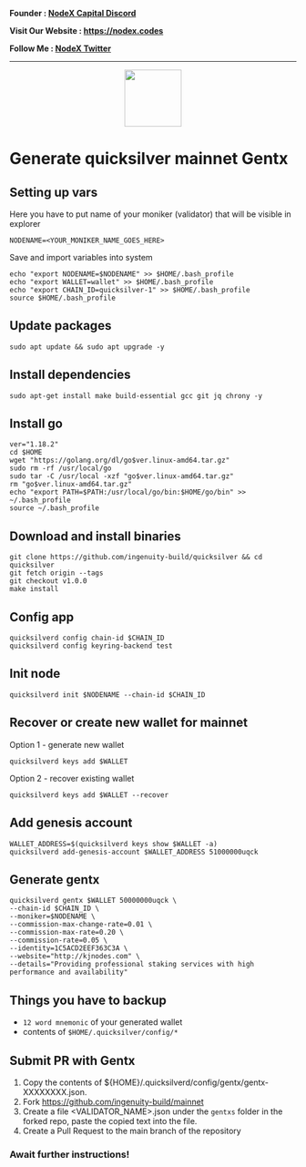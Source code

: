 <strong><p style="font-size:14px" align="left">Founder :
<a href="https://discord.gg/JqQNcwff2e" target="_blank">NodeX Capital Discord</a></p></strong>
<strong><p style="font-size:14px" align="left">Visit Our Website : 
<a href="https://nodex.codes/" target="_blank">https://nodex.codes</a></p></strong>
<strong><p style="font-size:14px" align="left">Follow Me :
<a href="https://twitter.com/nodexploit/" target="_blank">NodeX Twitter</a></p></strong>
<hr>

<p align="center">
  <img height="100" height="auto" src="https://user-images.githubusercontent.com/50621007/166148846-93575afe-e3ce-4ca5-a3f7-a21e8a8609cb.png">
</p>

# Generate quicksilver mainnet Gentx

## Setting up vars
Here you have to put name of your moniker (validator) that will be visible in explorer
```
NODENAME=<YOUR_MONIKER_NAME_GOES_HERE>
```

Save and import variables into system
```
echo "export NODENAME=$NODENAME" >> $HOME/.bash_profile
echo "export WALLET=wallet" >> $HOME/.bash_profile
echo "export CHAIN_ID=quicksilver-1" >> $HOME/.bash_profile
source $HOME/.bash_profile
```

## Update packages
```
sudo apt update && sudo apt upgrade -y
```

## Install dependencies
```
sudo apt-get install make build-essential gcc git jq chrony -y
```

## Install go
```
ver="1.18.2"
cd $HOME
wget "https://golang.org/dl/go$ver.linux-amd64.tar.gz"
sudo rm -rf /usr/local/go
sudo tar -C /usr/local -xzf "go$ver.linux-amd64.tar.gz"
rm "go$ver.linux-amd64.tar.gz"
echo "export PATH=$PATH:/usr/local/go/bin:$HOME/go/bin" >> ~/.bash_profile
source ~/.bash_profile
```

## Download and install binaries
```
git clone https://github.com/ingenuity-build/quicksilver && cd quicksilver
git fetch origin --tags
git checkout v1.0.0
make install
```

## Config app
```
quicksilverd config chain-id $CHAIN_ID
quicksilverd config keyring-backend test
```

## Init node
```
quicksilverd init $NODENAME --chain-id $CHAIN_ID
```

## Recover or create new wallet for mainnet
Option 1 - generate new wallet
```
quicksilverd keys add $WALLET
```

Option 2 - recover existing wallet
```
quicksilverd keys add $WALLET --recover
```

## Add genesis account
```
WALLET_ADDRESS=$(quicksilverd keys show $WALLET -a)
quicksilverd add-genesis-account $WALLET_ADDRESS 51000000uqck
```

## Generate gentx
```
quicksilverd gentx $WALLET 50000000uqck \
--chain-id $CHAIN_ID \
--moniker=$NODENAME \
--commission-max-change-rate=0.01 \
--commission-max-rate=0.20 \
--commission-rate=0.05 \
--identity=1C5ACD2EEF363C3A \
--website="http://kjnodes.com" \
--details="Providing professional staking services with high performance and availability"
```

## Things you have to backup
- `12 word mnemonic` of your generated wallet
- contents of `$HOME/.quicksilver/config/*`

## Submit PR with Gentx
1. Copy the contents of ${HOME}/.quicksilverd/config/gentx/gentx-XXXXXXXX.json.
2. Fork https://github.com/ingenuity-build/mainnet
3. Create a file <VALIDATOR_NAME>.json under the `gentxs` folder in the forked repo, paste the copied text into the file.
4. Create a Pull Request to the main branch of the repository

### Await further instructions!